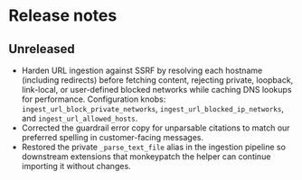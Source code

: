# Release notes

## Unreleased

- Harden URL ingestion against SSRF by resolving each hostname (including
  redirects) before fetching content, rejecting private, loopback, link-local, or
  user-defined blocked networks while caching DNS lookups for performance.
  Configuration knobs: `ingest_url_block_private_networks`,
  `ingest_url_blocked_ip_networks`, and `ingest_url_allowed_hosts`.
- Corrected the guardrail error copy for unparsable citations to match our
  preferred spelling in customer-facing messages.
- Restored the private `_parse_text_file` alias in the ingestion pipeline so
  downstream extensions that monkeypatch the helper can continue importing it
  without changes.
